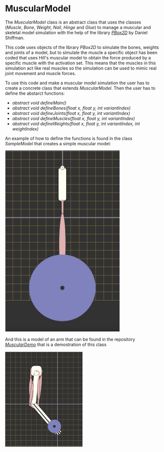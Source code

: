 # MuscularModel

The _MuscularModel_ class is an abstract class that uses the classes (_Muscle_, _Bone_, _Weight_, _Nail_, _Hinge_ and _Glue_)
to manage a muscular and skeletal model simulation with the help of the library [_PBox2D_](https://github.com/shiffman/Box2D-for-Processing) by Daniel Shiffman.

This code uses objects of the library _PBox2D_ to simulate the bones, weights and joints of a model, but to simulate the muscle
a specific object has been coded that uses Hill's muscular model to obtain the force produced by a specific muscle with the activation set.
This means that the muscles in this simulation act like real muscles so the simulation can be used to mimic real joint movement and muscle forces.

To use this code and make a muscular model simulation the user has to create a concrete class that extends _MuscularModel_.
Then the user has to define the abstarct functions:
- _abstract void defineMain()_
- _abstract void defineBones(float x, float y, int variantIndex)_
- _abstract void defineJoints(float x, float y, int variantIndex)_
- _abstract void defineMuscles(float x, float y, int variantIndex)_
- _abstract void defineWeights(float x, float y, int variantIndex, int weightIndex)_

An example of how to define the functions is found in the class _SampleModel_ that creates a simple muscular model:

![](https://github.com/gubena/MuscularModel/blob/main/images/image_2023-09-10_174035227.png)


And this is a model of an arm that can be found in the repository [_MuscularDemo_](https://github.com/gubena/MuscularDemo) that is a demostration of this class

![](https://github.com/gubena/MuscularDemo/blob/main/images/image_2023-09-10_174653548.png)
